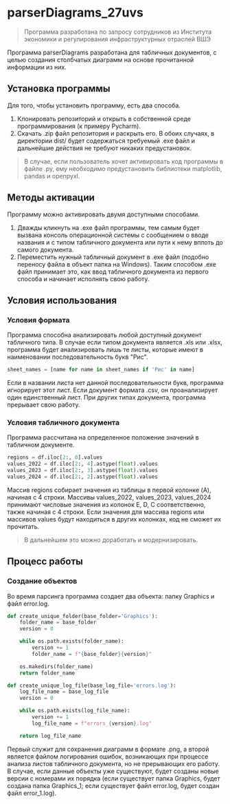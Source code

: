 # parserDiagrams_27uvs

> Программа разработана по запросу сотрудников из Института экономики и регулирования инфраструктурных отраслей ВШЭ

Программа parserDiagrams разработана для табличных документов, с целью создания столбчатых диаграмм на основе прочитанной информации из них.

## Установка программы
Для того, чтобы установить программу, есть два способа.
1. Клонировать репозиторий и открыть в собственной среде программирования (к примеру Pycharm).
2. Скачать .zip файл репозитория и раскрыть его.
В обоих случаях, в директории dist/ будет содержаться требуемый .exe файл и дальнейшие действия не требуют никаких предустановок.
> В случае, если пользователь хочет активировать код программы в файле .py, ему необходимо предустановить библиотеки matplotlib, pandas и openpyxl.

## Методы активации
Программу можно активировать двумя доступными способами.
1. Дважды кликнуть на .exe файл программы, тем самым будет вызвана консоль операционной системы с сообщением о вводе названия и с типом табличного документа или пути к нему вплоть до самого документа. 
2. Переместить нужный табличный документ в .exe файл (подобно переносу файла в объект папка на Windows). Таким способом .exe файл принимает это, как ввод табличного документа из первого способа и начинает исполнять свою работу.

## Условия использования
### Условия формата
Программа способна анализировать любой доступный документ табличного типа. В случае если типом документа является .xls или .xlsx, программа будет анализировать лишь те листы, которые имеют в наименовании последовательность букв "Рис".
```python
sheet_names = [name for name in sheet_names if 'Рис' in name]
```
Если в названии листа нет данной последовательности букв, программа игнорирует этот лист. Если документ формата .csv, он проанализирует один единственный лист. При других типах документа, программа прерывает свою работу.
### Условия табличного документа
Программа рассчитана на определенное положение значений в табличном документе. 
```python
regions = df.iloc[2:, 0].values
values_2022 = df.iloc[2:, 4].astype(float).values
values_2023 = df.iloc[2:, 3].astype(float).values
values_2024 = df.iloc[2:, 2].astype(float).values
```
Массив regions собирает значения из таблицы в первой колонке (A), начиная с 4 строки.
Массивы values_2022, values_2023, values_2024 принимают числовые значения из колонок E, D, C соответственно, также начиная с 4 строки.
Если значения для массива regions или массивов values будут находиться в других колонках, код не сможет их прочитать.
> В дальнейшем это можно доработать и модернизировать.

## Процесс работы
### Создание объектов
Во время парсинга программа создает два объекта: папку Graphics и файл error.log. 
```python
def create_unique_folder(base_folder='Graphics'):
    folder_name = base_folder
    version = 0

    while os.path.exists(folder_name):
        version += 1
        folder_name = f"{base_folder}{version}"

    os.makedirs(folder_name)
    return folder_name
```
```python
def create_unique_log_file(base_log_file='errors.log'):
    log_file_name = base_log_file
    version = 0

    while os.path.exists(log_file_name):
        version += 1
        log_file_name = f"errors_{version}.log"

    return log_file_name
```
Первый служит для сохранения диаграмм в формате .png, а второй является файлом логирования ошибок, возникающих при процессе анализа листов табличного документа, но не прерывающих его работу. В случае, если данные объекты уже существуют, будет созданы новые версии с номерами их порядка (если существует папка Graphics, будет создана папка Graphics_1; если существует файл error.log, будет создан файл error_1.log).






